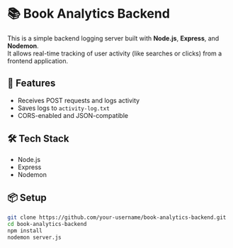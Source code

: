 # 📚 Book Analytics Backend

This is a simple backend logging server built with **Node.js**, **Express**, and **Nodemon**.  
It allows real-time tracking of user activity (like searches or clicks) from a frontend application.

## 🚀 Features
- Receives POST requests and logs activity
- Saves logs to `activity-log.txt`
- CORS-enabled and JSON-compatible

## 🛠 Tech Stack
- Node.js
- Express
- Nodemon

## 📦 Setup

```bash
git clone https://github.com/your-username/book-analytics-backend.git
cd book-analytics-backend
npm install
nodemon server.js
